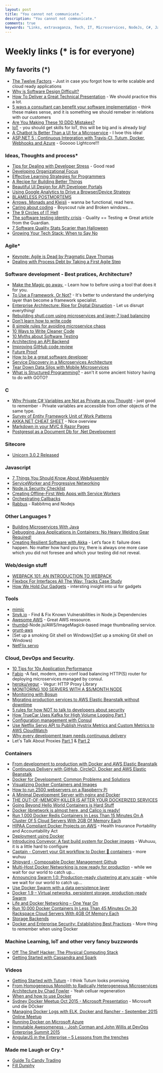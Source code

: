 ```yaml
---
layout: post
title: "You cannot not communicate."
description: "You cannot not communicate."
comments: true
keywords: "Links, extravaganza, Tech, IT, Microservices, NodeJs, C#, Javascript, Solution architecture"
---
```

# Weekly links (* is for everyone) #

##   My favorits (*) ##
  * [The Twelve Factors](http://12factor.net/) - Just in case you forgot how to write scalable and cloud ready applications
  * [Why is Software Design Difficult?](http://www.neverletdown.net/2015/10/why-is-software-design-difficult.html)
  * [How To Deliver a Great Technical Presentation](http://motzcod.es/post/132113072227/how-to-deliver-a-great-technical-presentation) - We should practice this a lot.
  * [5 ways a consultant can benefit your software implementation](http://www.cio.com/article/2998262/it-strategy/5-ways-a-consultant-can-benefit-your-software-implementation.html#tk.rss_itstrategy) - think these makes sense, and it is something we should remeber in relations with our customers
  * [Are You Making These 10 DDD Mistakes?](http://danielwhittaker.me/2015/07/05/are-you-making-these-10-ddd-mistakes/)
  * [IoT](http://www.goldmansachs.com/our-thinking/pages/internet-of-things/iot-report.pdf) - you should get skills for IoT, this will be big and is already big!
  * [A Chatbot Is Better Than a UI for a Microservice](http://www.yegor256.com/2015/11/03/chatbot-better-than-ui-for-microservice.html) - I lvoe this idea!
  * [ASP.NET 5 : Continuous Integration with Travis-CI, Tutum, Docker, Webhooks and Azure](http://tattoocoder.azurewebsites.net/asp-net-5-continuous-integration-with-travis-ci-tutum-docker-webhooks-and-azure/?) - Gooooo Lightcore!!!
 
###  Ideas, Thoughts and process* ###
  * [Tips for Dealing with Developer Stress](https://www.airpair.com/javascript/posts/tips-for-dealing-with-developer-stress) - Good read
  * [Developing Organizational Focus](http://asanablog.staging.wpengine.com/2015/10/workstyle-developing-organizational-focus/)
  * [Effective Learning Strategies for Programmers](http://akaptur.com/blog/2015/10/10/effective-learning-strategies-for-programmers/)
  * [A Recipe for Building Better Things](http://www.eventbrite.com/engineering/a-recipe-for-building-better-things/)
  * [Beautiful UI Design for API Developer Portals](http://nordicapis.com/beautiful-ui-design-for-api-developer-portals/)
  * [Using Google Analytics to Drive a Browser/Device Strategy](https://www.thoughtworks.com/insights/blog/using-google-analytics-drive-browser-device-strategy)
  * [BLAMELESS POSTMORTEMS](http://tech.transferwise.com/blameless-postmortems/)
  * [Arrows, Monads and Kleisli](http://virtuslab.com/blog/arrows-monads-and-kleisli-part-i/) - wanna be functional, read here.
  * [Caring about coding](https://blog.8thlight.com/alexandru-codreanu/dario-garcia/lucas-giudice/2015/10/30/caring-coding.html) - Boyscout rule and Broken windows...
  * [The 9 Circles of IT Hell](https://blog.upwardsmotion.com/the-9-circles-of-it-hell/)
  * [The software testing identity crisis](https://www.theguardian.com/info/developer-blog/2015/nov/02/the-software-testing-identity-crisis) - Quality == Testing => Great article from the Guardian.
  * [7 Software Quality Stats Scarier than Halloween](https://dzone.com/articles/7-software-quality-stats-scarier-than-halloween-1)
  * [Growing Your Tech Stack: When to Say No](http://blog.codeship.com/growing-tech-stack-say-no/)

### Agile* ###
  * [Keynote: Agile is Dead by Pragmatic Dave Thomas](https://www.youtube.com/watch?v=a-BOSpxYJ9M&index=2&list=PLEx5khR4g7PKDEtX5URRnc3xah2I0D1_1)
  * [Dealing with Process Debt by Taking a First Agile Step](http://www.benlinders.com/2015/process-debt-agile-step/)

###  Software development - Best pratices, Architecture? ###
  * [Make the Magic go away.](http://blog.8thlight.com/uncle-bob/2015/08/06/let-the-magic-die.html) - Learn how to before using a tool that does it for you.
  * [To Use a Framework, Or Not?](https://dzone.com/articles/to-use-a-framework-or-not) - It's better to understand the underlying layer than become a framework specialist.
  * [Enterprise Architecture: Ripe for Digital Disruption](https://dzone.com/articles/enterprise-architecture-ripe-for-digital-disruptio) - Let us disrupt everything!
  * [Rebuilding shutl.com using microservices and layer-7 load balancing](http://techblog.shutl.com/2015/10/rebuilding-shutl-com-using-microservices-and-layer-7-load-balancing-2)
  * [Don’t learn how to write code](https://medium.com/@karimjdda/don-t-learn-how-to-write-code-247e02ab5a8d#.bgozig15l)
  * [8 simple rules for avoiding microservice chaos](http://www.zdnet.com/article/8-simple-rules-for-avoiding-microservice-chaos)
  * [10 Ways to Write Cleaner Code](http://blog.codeschool.io/2015/09/29/10-ways-to-write-cleaner-code/)
  * [10 Myths about Software Testing](http://hungrygeek.holidayextras.co.uk/testing/2015/10/05/10-myths-about-software-testing/)
  * [Architecting an API Backend](http://nordicapis.com/architecting-an-api-backend/)
  * [Improving GitHub code review](http://eng.rightscale.com/2015/10/21/improving-github-code-review.html)
  * [Future Proof](http://blog.cleancoder.com/uncle-bob/2015/10/30/FutureProof.html)
  * [How to be a great software developer](http://peternixey.com/post/83510597580/how-to-be-a-great-software-developer)  
  * [Service Discovery in a Microservices Architecture](https://dzone.com/articles/service-discovery-in-a-microservices-architecture?)
  * [Tear Down Data Silos with Mobile Microservices](http://developerblog.redhat.com/2015/11/03/tear-down-data-silos-mobile-microservices/)
  * [What is Structured Programming?](https://blog.8thlight.com/uncle-bob/2015/09/23/a-little-structure.html) - asn't it some ancient history having to do with GOTO?

###  **C** ###
  * [Why Private C# Variables are Not as Private as you Thought](http://danielwhittaker.me/2015/10/28/why-private-c-variables-are-not-as-private-as-you-thought/) - just good to remember - Private variables are accessible from other objects of the same type.
  * [Survey of Entity Framework Unit of Work Patterns](https://lostechies.com/derekgreer/2015/11/01/survey-of-entity-framework-unit-of-work-patterns/) 
  * [AKKA.NET CHEAT SHEET](http://dontcodetired.com/live/downloads/akkacheat/AkkaDotNetCheatSheet.pdf) - Nice overview
  * [Markdown in your MVC 6 Razor Pages](http://www.davepaquette.com/archive/2015/11/02/markdown-in-your-mvc-6-razor-pages.aspx)
  * [Postgresql as a Document Db for .Net Development](http://jeremydmiller.com/2015/10/21/postgresql-as-a-document-db-for-net-development/)

###  Sitecore ###
  * [Unicorn 3.0.2 Released](http://kamsar.net/index.php/2015/11/Unicorn-3-0-2-Released/)

###  Javascript ###
  * [7 Things You Should Know About WebAssembly]( https://auth0.com/blog/2015/10/14/7-things-you-should-know-about-web-assembly/)
  * [ServiceWorker and Progressive Networking](https://ponyfoo.com/articles/progressive-networking-serviceworker)
  * [Node.js Security Checklist](https://blog.risingstack.com/node-js-security-checklist/)
  * [Creating Offline-First Web Apps with Service Workers](https://auth0.com/blog/2015/10/30/creating-offline-first-web-apps-with-service-workers/)
  * [Orchestrating Callbacks](http://blog.yld.io/2015/10/30/orchestrating-callbacks/)
  * [Rabbus](https://github.com/derickbailey/rabbus) - Rabbitmq and Nodejs


###  Other Languages ? ###
  * [Building Microservices With Java](https://dzone.com/articles/building-microservices-with-java)
  * [Debugging Java Applications in Containers: No Heavy Welding Gear Required!](https://www.opencredo.com/2015/11/03/debugging-java-applications-running-in-docker)
  * [Creating Resilient Software with Akka](http://www.infoq.com/articles/resilient-software-with-akka) - Let’s face it: failure does happen. No matter how hard you try, there is always one more case which you did not foresee and which your testing did not reveal.

###  Web/design stuff ###
 * [WEBPACK 101: AN INTRODUCTION TO WEBPACK](http://code.hootsuite.com/webpack-101/)
 * [Flexbox For Interfaces All The Way: Tracks Case Study](http://www.smashingmagazine.com/2015/11/flexbox-interfaces-tracks-case-study/)
 * [How We Hold Our Gadgets](http://alistapart.com/article/how-we-hold-our-gadgets) - intersting insight into ui for gadgets
 
###  Tools ###
  * [mimic](https://github.com/reinderien/mimic)
  * [Snyk.io](https://snyk.io/) - Find & Fix Known Vulnerabilities in Node.js Dependencies
  * [Awesome AWS](https://github.com/donnemartin/awesome-aws?) - Great AWS ressource. 
  * [thumbd](https://github.com/bcoe/thumbd)-Node.js/AWS/ImageMagick-based image thumbnailing service.
  * [grunt-aws](https://github.com/jpillora/grunt-aws)
  * [Set up a smoking Git shell on Windows](Set up a smoking Git shell on Windows)
  * [NetFlix servo](https://github.com/Netflix/servo/wiki)

 
###  Cloud, DevOps and Security.  ###
  * [10 Tips for 10x Application Performance](https://www.nginx.com/blog/10-tips-for-10x-application-performance/)
  * [Fabio](https://github.com/eBay/fabio) -A fast, modern, zero-conf load balancing HTTP(S) router for deploying microservices managed by consul.
  * [heroku/vegur](https://github.com/heroku/vegur) - Vegur: HTTP Proxy Library
  * [MONITORING 100 SERVERS WITH A $5/MONTH NODE](https://www.opsdash.com/blog/monitoring-servers.html)
  * [Monitoring with Bosun](http://blog.codeship.com/monitoring-with-bosun/)
  * [Migrating production services to AWS Elastic Beanstalk without downtime](https://mixmax.com/blog/migrating-production-services-to-aws-elastic-beanstalk-without-downtime)
  * [5 rules for how NOT to talk to developers about security](https://blog.srcclr.com/5-rules-for-how-not-to-talk-to-developers/)
  * [How TrueCar Uses Kafka for High Volume Logging Part 1](http://www.drivenbycode.com/how-truecar-uses-kafka-for-high-volume-logging-part-1/)
  * [Configuration management with Consul](https://labs.magnet.me/nerds/2015/10/26/consultant-configuration-management-with-consul.html)
  * [Use Netflix Servo API to Publish Hystrix Metrics and Custom Metrics to AWS CloudWatch](https://dzone.com/articles/use-netflix-servo-api-to-publish-chassis-resilienc)
  * [Why every development team needs continuous delivery](http://blogs.atlassian.com/2015/10/why-continuous-delivery-for-every-development-team/)
  * Let's Talk About Proxies [Part 1](https://engineering.opendns.com/2015/09/18/lets-talk-about-proxies/) & [Part 2](https://engineering.opendns.com/2015/11/03/lets-talk-about-proxies-pt-2-nginx-as-a-forward-http-proxy/)
 

### Containers ###
  * [From development to production with Docker and AWS Elastic Beanstalk](http://engineering.facile.it/from-development-to-production-with-docker-and-amazon-ecs/)
  * [Continuous Delivery with GitHub, CircleCI, Docker and AWS Elastic Beanstalk](http://carlosbecker.com/posts/cd-github-circleci-docker-beanstalk/)
  * [Docker for Development: Common Problems and Solutions](https://medium.com/@rdsubhas/docker-for-development-common-problems-and-solutions-95b25cae41eb#.eak2mpwu7)
  * [Visualizing Docker Containers and Images](http://merrigrove.blogspot.co.uk/2015/10/visualizing-docker-containers-and-images.html?)
  * [How to run 2500 webservers on a Raspberry Pi](http://blog.loof.fr/2015/10/how-to-run-2500-webservers-on-raspberry.html)
  * [A Minimal Development Server with nginx and Docker](http://paislee.io/a-minimal-development-server-with-nginx-and-docker/)
  * [THE OUT-OF-MEMORY-KILLER IS AFTER YOUR DOCKERIZED SERVICES](https://www.fedux.org/articles/2015/10/27/care-about-oomscoreadjust-in-your-systemd-enabled-docker-images.html)
  * [Going Beyond Hello World Containers is Hard Stuff](https://deis.com/blog/2015/beyond-hello-world-containers-hard-stuff)
  * [Docker libnetwork is almost here, and Calico is ready!](http://www.projectcalico.org/docker-libnetwork-is-almost-here-and-calico-is-ready/)
  * [Run 1,000 Docker Redis Containers In Less Than 15 Minutes On A Cluster Of 5 Cloud Servers With 2GB Of Memory Each](http://dchq.co/2/post/2015/10/run-1000-docker-redis-containers-in-less-than-15-minutes-on-a-cluster-of-5-cloud-servers-with-2gb-of-memory-each.html)
  * [HIPAA Compliant Docker Projects on AWS](https://idolstarastronomer.com/hipaa-docker.html) - Health Insurance Portability and Accountability Act
  * [Deployment using Docker](http://tech.wonga.com/2015/10/06/deployment-using-docker.html)
  * [Introducing Conveyor: A fast build system for Docker images](http://engineering.remind.com/introducing-conveyor/) - Wuhuuu, it is a little hard to configure
  * [Captain - Convert your Git workflow to Docker :whale: containers]() - more wuhuu
  * [Shipyard - Composable Docker Management ](http://shipyard-project.com) [Github](https://github.com/shipyard/shipyard)
  * [Multi-Host Docker Networking is now ready for production](https://blog.docker.com/2015/11/docker-multi-host-networking-ga/) - while we wait for our world to catch up...
  * [Announcing Swarm 1.0: Production-ready clustering at any scale](https://blog.docker.com/2015/11/swarm-1-0/) - while we wait for our world to catch up...
  * [Use Docker Swarm with a data persistence layer](http://blog.emccode.com/2015/11/03/use-docker-swarm-with-a-data-persistence-layer/)
  * [Docker 1.9 – Virtual networks, persistent storage, production-ready Swarm](http://blog.arungupta.me/docker-1-9-virtual-networks-persistent-storage-swarm/?)
  * [Life and Docker Networking – One Year On](http://blog.weave.works/2015/11/03/docker-networking-1-9-weave-plugin/)
  * [Run 10,000 Docker Containers In Less Than 45 Minutes On 30 Rackspace Cloud Servers With 4GB Of Memory Each](http://dchq.co/2/post/2015/11/run-10000-docker-containers-in-less-than-45-minutes-on-30-rackspace-cloud-servers-with-4gb-of-memory-each.html)
  * [Storage Backends](http://nkhare.github.io/data_and_network_containers/storage_backends/)
  * [Docker and Enterprise Security: Establishing Best Practices](https://blog.cloudpassage.com/2015/10/21/docker-best-practices/) - More thing to remember when using Docker

### Machine Learning, IoT and other very fancy buzzwords ###
  * [Off The Shelf Hacker: The Physical Computing Stack](http://thenewstack.io/off-shelf-hacker-physical-computing-stack/) 
  * [Getting Started with Cassandra and Spark](https://www.codementor.io/data-science/tutorial/installing-cassandra-spark-linux-debian-ubuntu-14)



###  Videos ###
  * [Getting Started with Tutum](https://www.youtube.com/watch?v=fnV92aHLmyE) - I think Tutum looks promising
  * [From Homogeneous Monolith to Radically Heterogeneous Microservices Architecture by Chad Fowler](https://www.youtube.com/watch?v=sAsRtZEGMMQ) - Yeah celluar regeneration
  * [When and how to use Docker](https://www.youtube.com/watch?v=OgiyiuqqOuk)
  * [Sydney Docker Meetup Oct 2015 - Microsoft Presentation](https://www.youtube.com/watch?v=2ARzbQSWoIM) - Microsoft und die DOcker
  * [Managing Docker Logs with ELK, Docker and Rancher - September 2015 Online Meetup](https://www.youtube.com/watch?v=OD7SKa87Dsg)
  * [Running Docker on Microsoft Azure](https://www.youtube.com/watch?v=91cIyipiKAk)
  * [Immutable Awesomeness - Josh Corman and John Willis at DevOps Enterprise Summit 2015](https://www.youtube.com/watch?v=-S8-lrm3iV4)
  * [AngularJS in the Enterprise – 5 Lessons from the trenches](http://tv.ssw.com/6489/angularjs-in-the-enterprise-5-lessons-from-the-trenches-duncan-hunter)

###  Made me Laugh or Cry.* ###
  * [Guide To Candy Trading](https://www.youtube.com/watch?v=xLNplefdGKo)
  * [Fill Dunphy](http://filldunphy.com/)

